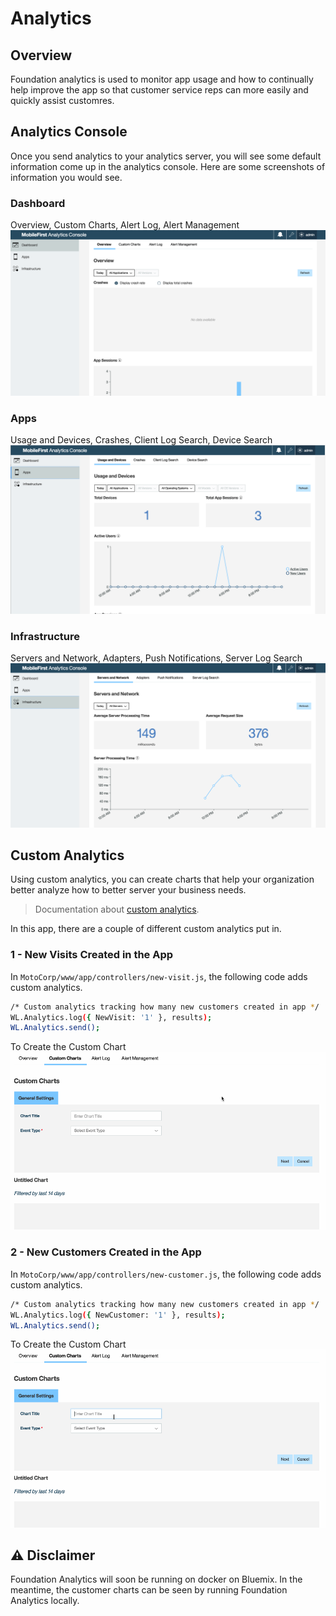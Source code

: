 # Analytics

## Overview
Foundation analytics is used to monitor app usage and how to continually help improve the app so that customer service reps can more easily and quickly assist customres.

## Analytics Console
Once you send analytics to your analytics server, you will see some default information come up in the analytics console.
Here are some screenshots of information you would see.

### Dashboard
Overview, Custom Charts, Alert Log, Alert Management
![Scope Mapping](/Lab/img/Dashboard.png)

### Apps
Usage and Devices, Crashes, Client Log Search, Device Search
![Scope Mapping](/Lab/img/Apps.png)

### Infrastructure
Servers and Network, Adapters, Push Notifications, Server Log Search
![Scope Mapping](/Lab/img/Infrastructure.png)

## Custom Analytics
Using custom analytics, you can create charts that help your organization better analyze how to better server your business needs.
> Documentation about [custom analytics](https://mobilefirstplatform.ibmcloud.com/tutorials/en/foundation/8.0/analytics/custom-charts/).

In this app, there are a couple of different custom analytics put in.

### 1 - New Visits Created in the App

In `MotoCorp/www/app/controllers/new-visit.js`, the following code adds custom analytics.

```bash
/* Custom analytics tracking how many new customers created in app */
WL.Analytics.log({ NewVisit: '1' }, results);         
WL.Analytics.send();
```

To Create the Custom Chart
![Scope Mapping](/Lab/img/new-visit.gif)


### 2 - New Customers Created in the App 

In `MotoCorp/www/app/controllers/new-customer.js`, the following code adds custom analytics.

```bash
/* Custom analytics tracking how many new customers created in app */
WL.Analytics.log({ NewCustomer: '1' }, results);         
WL.Analytics.send();
```

To Create the Custom Chart
![Scope Mapping](/Lab/img/new-customer.gif)

## :warning: Disclaimer
Foundation Analytics will soon be running on docker on Bluemix. In the meantime, the customer charts can be seen by running Foundation Analytics locally.

